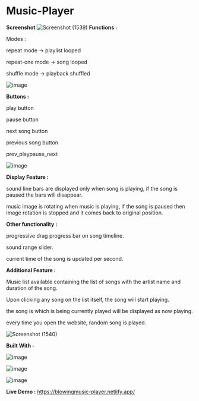 # Music-Player 
**Screenshot** 
![Screenshot (1539)](https://github.com/user-attachments/assets/0728f1b1-2e83-49f4-83d8-1662f9c8c79c) 
**Functions :**

Modes : 

repeat mode -> playlist looped

repeat-one mode -> song looped

shuffle mode -> playback shuffled

![image](https://github.com/user-attachments/assets/15e8a0af-175b-4109-b2a7-1be11598cf9c)



**Buttons :**

play button

pause button

next song button

previous song button

prev_playpause_next 

![image](https://github.com/user-attachments/assets/cadb100a-6400-439f-b5f1-dc74fe1ed9cf)



**Display Feature :**

sound line bars are displayed only when song is playing, if the song is paused the bars will disappear.

music image is rotating when music is playing, if the song is paused then image rotation is stopped and it comes back to original position. 

**Other functionality :**

progressive drag progress bar on song timeline.

sound range slider.

current time of the song is updated per second. 

**Additional Feature :**

Music list available containing the list of songs with the artist name and duration of the song.

Upon clicking any song on the list itself, the song will start playing.

the song is which is being currently played will be displayed as now playing.

every time you open the website, random song is played. 

![Screenshot (1540)](https://github.com/user-attachments/assets/288e0445-e87b-46a6-b365-e99be61a3d8a) 

**Built With -** 

![image](https://github.com/user-attachments/assets/2a9a2499-4ffa-4dd3-96b7-103f2dc7f626) 

![image](https://github.com/user-attachments/assets/ca5ab3f7-9dba-4492-88bd-dc10ea7c7334) 

![image](https://github.com/user-attachments/assets/8d166639-f43b-4469-9844-5c9cc1169f47) 

**Live Demo :** 
https://blowingmusic-player.netlify.app/







